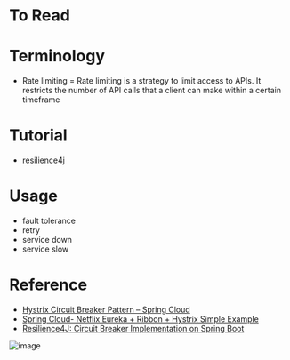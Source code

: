 # To Read
# Terminology
* Rate limiting = Rate limiting is a strategy to limit access to APIs. It restricts the number of API calls that a client can make within a certain timeframe
# Tutorial
* [resilience4j](https://resilience4j.readme.io/docs/getting-started)

# Usage
* fault tolerance
* retry 
* service down
* service slow

# Reference
* [Hystrix Circuit Breaker Pattern – Spring Cloud](https://howtodoinjava.com/spring-cloud/spring-hystrix-circuit-breaker-tutorial/#what-is-circuit-breaker)
* [Spring Cloud- Netflix Eureka + Ribbon + Hystrix Simple Example](https://www.javainuse.com/spring/spring_hystrix)
* [Resilience4J: Circuit Breaker Implementation on Spring Boot](https://medium.com/bliblidotcom-techblog/resilience4j-circuit-breaker-implementation-on-spring-boot-9f8d195a49e0)


![image](https://user-images.githubusercontent.com/7721150/147554842-e993c3ef-08f5-4429-bc39-93fc91f9a073.png)

